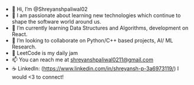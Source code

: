 - 👋 Hi, I’m @Shreyanshpaliwal02
- 👀 I am passionate about learning new technologies which continue to shape the software world around us.
- 🌱 I’m currently learning Data Structures and Algorithms, development on React.
- 💞️ I’m looking to collaborate on Python/C++ based projects, AI/ ML Research.
- 🍇 LeetCode is my daily jam
- 📫 You can reach me at shreyanshpaliwal0211@gmail.com
- ☕ LinkedIn: (https://www.linkedin.com/in/shreyansh-p-3a6973119/) I would <3 to connect!
<!---
Shreyanshpaliwal02/Shreyanshpaliwal02 is a ✨ special ✨ repository because its `README.md` (this file) appears on your GitHub profile.
You can click the Preview link to take a look at your changes.
--->
